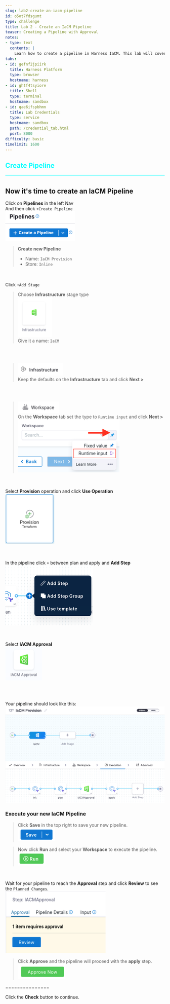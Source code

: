 ```yaml
---
slug: lab2-create-an-iacm-pipeline
id: o5ot7fdsgumt
type: challenge
title: Lab 2 - Create an IaCM Pipeline
teaser: Creating a Pipeline with Approval
notes:
- type: text
  contents: |
    Learn how to create a pipeline in Harness IaCM. This lab will cover the basics of pipeline configuration, including how to trigger deployments and manage infrastructure changes effectively.
tabs:
- id: gefnf2jpiirk
  title: Harness Platform
  type: browser
  hostname: harness
- id: ghtf4tsyiore
  title: Shell
  type: terminal
  hostname: sandbox
- id: qae6ifspbhmn
  title: Lab Credentials
  type: service
  hostname: sandbox
  path: /credential_tab.html
  port: 8000
difficulty: basic
timelimit: 1600
---
```


<style type="text/css" rel="stylesheet">
hr.cyan { background-color: cyan; color: cyan; height: 2px; margin-bottom: -10px; }
h2.cyan { color: cyan; }
</style><h2 class="cyan">Create Pipeline</h2>
<hr class="cyan">
<br>

## Now it's time to create an IaCM Pipeline
Click on **Pipelines** in the left Nav <br>
And then click ```+Create Pipeline``` <br>
![](https://raw.githubusercontent.com/harness-community/field-workshops/main/se-workshop-iacm/assets/images/Create_Pipeline.png)

> **Create new Pipeline**
> - Name: ```IaCM Provision```
> - Store: ```Inline```

<br><br>
Click ```+Add Stage``` <br>
> Choose **Infrastructure** stage type <br>
![](https://raw.githubusercontent.com/harness-community/field-workshops/main/se-workshop-iacm/assets/images/iacm_pipeline_stage.png)<br>
Give it a name: ```IaCM```

<br><br>
> ![](https://raw.githubusercontent.com/harness-community/field-workshops/main/assets/images/pipeline_tab_infrastructure.png)<br>
Keep the defaults on the  **Infrastructure** tab and click **Next >**

<br><br>
> ![](https://raw.githubusercontent.com/harness-community/field-workshops/main/assets/images/pipeline_tab_workspace.png)<br>
On the **Workspace** tab set the type to ```Runtime input``` and click **Next >** <br>
![pipeline_workspace_runtime_input.png](https://raw.githubusercontent.com/harness-community/field-workshops/main/assets/images/pipeline_workspace_runtime_input.png)

<br><br>
Select **Provision** operation and click **Use Operation** <br>
![](https://raw.githubusercontent.com/harness-community/field-workshops/main/se-workshop-iacm/assets/images/iacm_provision_step.png)

<br><br>
In the pipeline click ```+``` between plan and apply and **Add Step** <br>
![](https://raw.githubusercontent.com/harness-community/field-workshops/main/se-workshop-iacm/assets/images/Add_Step.png)

<br><br>
Select **IACM Approval** <br>
![](https://raw.githubusercontent.com/harness-community/field-workshops/main/se-workshop-iacm/assets/images/iacm_approval_step.png)

<br><br>

Your pipeline should look like this: <br>
![](https://raw.githubusercontent.com/harness-community/field-workshops/main/se-workshop-iacm/assets/images/IaCM_Provision.png)<br>

### Execute your new IaCM Pipeline
> Click **Save** in the top right to save your new pipeline. <br>
![](https://raw.githubusercontent.com/harness-community/field-workshops/main/assets/images/pipeline_save.png) <br>

> Now click **Run** and select your **Workspace** to execute the pipeline. <br>
![](https://raw.githubusercontent.com/harness-community/field-workshops/main/assets/images/pipeline_run.png)

<br>

Wait for your pipeline to reach the **Approval** step and click **Review** to see the `Planned Changes`. <br>
![](https://raw.githubusercontent.com/harness-community/field-workshops/main/se-workshop-iacm/assets/images/iacm_pipeline_review.png) <br>

> Click **Approve** and the pipeline will proceed with the **apply** step. <br>
![](https://raw.githubusercontent.com/harness-community/field-workshops/main/se-workshop-iacm/assets/images/iacm_approve.png) <br>

===============

Click the **Check** button to continue.
